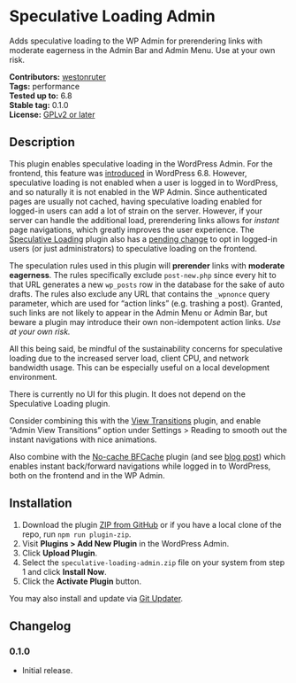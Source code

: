 # Speculative Loading Admin

Adds speculative loading to the WP Admin for prerendering links with moderate eagerness in the Admin Bar and Admin Menu. Use at your own risk.

**Contributors:** [westonruter](https://profile.wordpress.org/westonruter)  
**Tags:**         performance  
**Tested up to:** 6.8  
**Stable tag:**   0.1.0  
**License:**      [GPLv2 or later](https://www.gnu.org/licenses/old-licenses/gpl-2.0.html)

## Description

This plugin enables speculative loading in the WordPress Admin. For the frontend, this feature was [introduced](https://make.wordpress.org/core/2025/03/06/speculative-loading-in-6-8/) in WordPress 6.8. However, speculative loading is not enabled when a user is logged in to WordPress, and so naturally it is not enabled in the WP Admin. Since authenticated pages are usually not cached, having speculative loading enabled for logged-in users can add a lot of strain on the server. However, if your server can handle the additional load, prerendering links allows for _instant_ page navigations, which greatly improves the user experience. The [Speculative Loading](https://wordpress.org/plugins/speculation-rules/) plugin also has a [pending change](https://github.com/WordPress/performance/pull/2097) to opt in logged-in users (or just administrators) to speculative loading on the frontend.

The speculation rules used in this plugin will **prerender** links with **moderate eagerness**. The rules specifically exclude `post-new.php` since every hit to that URL generates a new `wp_posts` row in the database for the sake of auto drafts. The rules also exclude any URL that contains the `_wpnonce` query parameter, which are used for “action links” (e.g. trashing a post). Granted, such links are not likely to appear in the Admin Menu or Admin Bar, but beware a plugin may introduce their own non-idempotent action links. _Use at your own risk._

All this being said, be mindful of the sustainability concerns for speculative loading due to the increased server load, client CPU, and network bandwidth usage. This can be especially useful on a local development environment.

There is currently no UI for this plugin. It does not depend on the Speculative Loading plugin.

Consider combining this with the [View Transitions](https://wordpress.org/plugins/view-transitions/) plugin, and enable “Admin View Transitions” option under Settings > Reading to smooth out the instant navigations with nice animations.

Also combine with the [No-cache BFCache](https://wordpress.org/plugins/nocache-bfcache/) plugin (and see [blog post](https://weston.ruter.net/2025/07/23/instant-back-forward-navigations-in-wordpress/)) which enables instant back/forward navigations while logged in to WordPress, both on the frontend and in the WP Admin.


## Installation

1. Download the plugin [ZIP from GitHub](https://github.com/westonruter/speculative-loading-admin/archive/refs/heads/main.zip) or if you have a local clone of the repo, run `npm run plugin-zip`.
2. Visit **Plugins > Add New Plugin** in the WordPress Admin.
3. Click **Upload Plugin**.
4. Select the `speculative-loading-admin.zip` file on your system from step 1 and click **Install Now**.
5. Click the **Activate Plugin** button.

You may also install and update via [Git Updater](https://git-updater.com/).

## Changelog

### 0.1.0

* Initial release.
